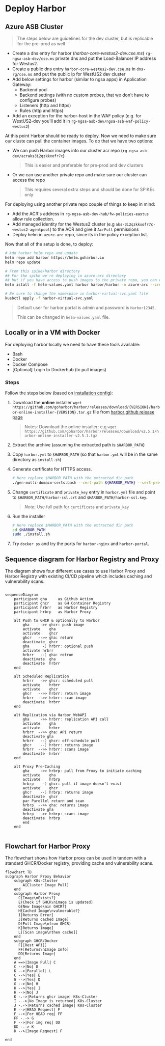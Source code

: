 
# Deploy Harbor

## Azure ASB Cluster

> The steps below are guidelines for the dev cluster, but is replicable for the pre-prod as well

- Create a dns entry for harbor (*harbor-core-westus2-dev.cse.ms*) `rg-ngsa-asb-dev/cse.ms` private dns and put the Load-Balancer IP address for Westus2.
- Create a public dns entry `harbor-core-westus2-dev.cse.ms` in `dns-rg/cse.ms` and put the public ip for WestUS2 dev cluster
- Add below settings for harbor (similar to ngsa apps) in Application Gateway:
  - Backend pool
  - Backend settings (with no custom probes, that we don't have to configure probes)
  - Listeners (http and https)
  - Rules (http and https)
- Add an exception for the harbor-host in the WAF policy (e.g. for WestUS2-dev you'll add it in `rg-ngsa-asb-dev/ngsa-asb-waf-policy-westus2`)

At this point Harbor should be ready to deploy.
Now we need to make sure our cluste can pull the container images.
To do that we have two options:

- We can push Harbor images into our cluster acr repo (`rg-ngsa-asb-dev/acraks3i2qzkkxofr7c`)
    > This is easier and preferable for pre-prod and dev clusters
- Or we can use another private repo and make sure our cluster can access the repo
    > This requires several extra steps and should be done for SPIKEs only

For deploying using another private repo couple of things to keep in mind:

- Add the ACR's address in `rg-ngsa-asb-dev-hub/fw-policies-eastus` allow rule collection.
- Add managed identity for the Westus2 cluster (e.g `aks-3i2qzkkxofr7c-westus2-agentpool`) to the ACR and give it `AcrPull` permissions
- Deploy helm in `azure-arc` repo, since its in the policy exception list.

Now that all of the setup is done, to deploy:

```bash
# Add harbor helm repo and update
helm repo add harbor https://helm.goharbor.io
helm repo update

# From this spike/harbor directory
## For the spike we're deploying in azure-arc directory
## but if you have access to push images to the private repo, you can deploy to any namespace
helm istall -f helm-values.yaml harbor harbor/harbor -n azure-arc --create-namespace

# Be sure to change the namespace in harbor-virtual-svc.yaml file
kuebctl apply -f harbor-virtual-svc.yaml

```

> Default user for harbor portal is admin and password is `Harbor12345`.
>
> This can be changed in `helm-values.yaml` file.

## Locally or in a VM with Docker

For deploying harbor locally we need to have these tools available:

- Bash
- Docker
- Docker Compose
- [Optional] Login to Dockerhub (to pull images)

### Steps

Follow the steps below (based on [installation config](https://goharbor.io/docs/1.10/install-config/)):

1. Download the **online** installer `wget https://github.com/goharbor/harbor/releases/download/{VERSION}/harbor-online-installer-{VERSION}.tar.gz` file from [harbor github release page](https://github.com/goharbor/harbor/releases)
    > Notes: Download the online installer: e.g `wget https://github.com/goharbor/harbor/releases/download/v2.5.1/harbor-online-installer-v2.5.1.tgz`

1. Extract the archive (assuming the extracted path is `$HARBOR_PATH`)

1. Copy `harbor.yml` to `$HARBOR_PATH` (so that `harbor.yml` will be in the same directory as `install.sh`)

1. Generate certificate for HTTPS access.

    ```bash
    # Here replace $HARBOR_PATH with the extracted dir path
    ./gen-multi-domain-certs.bash --cert-path ${HARBOR_PATH} --cert-prefix harbor-ssl -san 127.0.0.1,localhost,harboar.core.local,harbor.notary.local,harboar.local
    ```

1. Change `certificate` and `private_key` entry in `harbor.yml` file and point to `$HARBOR_PATH/harbor-ssl.crt` and `$HARBOR_PATH/harbor-ssl.key`.

    > *Note:* Use full path for `certificate` and `private_key`

1. Run the installer

    ```bash
    # Here replace $HARBOR_PATH with the extracted dir path
    cd $HARBOR_PATH
    sudo ./install.sh
    ```

1. Try `docker ps` and try the ports for `harbor-nginx` and `harbor-portal`.

## Sequence diagram for Harbor Registry and Proxy

The diagram shows four different use cases to use Harbor Proxy and Harbor Registry with existing CI/CD pipeline which includes caching and vulnerability scans.

```mermaid

sequenceDiagram
    participant gha     as Github Action
    participant ghcr    as GH Container Registry
    participant hrbrr   as Harbor Registry
    participant hrbrp   as Harbor Proxy

    alt Push to GHCR & optionally to Harbor
        gha     ->> ghcr: push image
        activate    gha
        activate    ghcr
        ghcr   -->> gha: return
        deactivate  ghcr
        gha      -) hrbrr: optional push
        activate hrbrr
        hrbrr   --) gha: retrun
        deactivate  gha
        deactivate  hrbrr
    end

    alt Scheduled Replication
        hrbrr   ->> ghcr: scheduled pull
        activate    hrbrr
        activate    ghcr
        ghcr   -->> hrbrr: return image
        hrbrr  -->> hrbrr: scan image
        deactivate  hrbrr
    end

    alt Replication via Harbor WebAPI
        gha     ->> hrbrr: replication API call
        activate    gha
        activate    hrbrr
        hrbrr  -->> gha: API return
        deactivate gha
        hrbrr   --) ghcr: off-schedule pull
        ghcr    --) hrbrr: returns image
        hrbrr  -->> hrbrr: scans image
        deactivate  hrbrr
    end

    alt Proxy Pre-Caching
        gha     ->> hrbrp: pull from Proxy to initiate caching
        activate    gha
        activate    hrbrp
        hrbrp    -) ghcr: pull if image doesn't exist
        activate    ghcr
        ghcr    --) hrbrp: returns image
        deactivate  ghcr
        par Parellel return and scan
        hrbrp  -->> gha: returns image
        deactivate gha
        hrbrp  -->> hrbrp: scans image
        deactivate  hrbrp
        end
    end
    
```

## Flowchart for Harbor Proxy

The flowchart shows how Harbor proxy can be used in tandem with a standard
GHCR/Docker registry, providing cache and vulnerability scans.

```mermaid
flowchart TD
subgraph Harbor Proxy Behavior
    subgraph K8s-Cluster
        A[Cluster Image Pull]
    end
    subgraph Harbor Proxy
      C{Image\nExists?}
      E(Check if GHCR\nimage is updated)
      G{New Image\nin GHCR?}
      H{Cached Image\nvulnerable?}
      I[Returns Error]
      J[Returns cached Image]
      D(Pull Image\nfrom GHCR)
      K[Returns Image]
      L[[Scan image\nthen cache]]
    end
    subgraph GHCR/Docker
      F[[Rest API]]
      FF[Returns\nImage Info]
      DD[Returns Image]
    end
    A ==>|Image Pull| C
    C -->|No| D
    K -->|Parallel| L
    C -->|Yes| E
    G -->|Yes| D
    G -->|No| H
    H -->|Yes| I
    H -->|No| J
    K -.->|Returns ghcr image| K8s-Cluster
    I -.->|No Image is returned| K8s-Cluster
    J -.->|Returns cached image| K8s-Cluster
    E -->|HEAD Request| F
    F -->|For HEAD req| FF
    FF -.-> G
    F -->|For img req| DD
    DD -.-> K
    D -->|Image Request| F
    
end
```

<!-- markdownlint-disable MD033 -->
<!--- This section tracks comments and TODO -->
<span hidden>

FOLLOW UP:

- [X] AAD Integration - Delete any local user (other than admin) then integrate
- [X] Repository replication from/to other repo
- [X] Repository proxy
  - [X] Can harbor act as a proxy to other registries
    - Ans: It can
  - [X] If harbor doesn't have an image, can it pull from a know public registry and deliver
    - Ans: It can pull from most known repos, given we provide an endpoint with proper Access Keys
- [X] What happens if scanner finds issue in harbor? DevOps flow [Assuming `Prevent vulerable images from running` is selected]
  - When the scanner is running, we can't pull It will show this msg

    ```bash
        Error response from daemon: unknown: current image with "Running" status of vulnerability scanning cannot be pulled due to configured policy in 'Prevent images with vulnerability severity of "Low" or higher from running.' To continue with pull, please contact your project administrator for help.
    ```

  - Once scan is finished, it will let it pass depending on the scanner result
  - For proxy repo, the image is first pulled from source, made available to the pull
    - Then its scanned, and added to cache
    - Before scanning is finished, it is made available as a passthrough (meaning vulnerable images can be pulled for the first time)
    - At this point if policy allows, it does block further pull if vulnerable
- [X] Harbor can pull/push from remote repo --> Hence it will be able to pull and scan
- [X] Cache and scan
- [X] Replication endpoints Harbor/ACR/GHCR[X]
  - Replication (pull mode) works as usual with endpoints
  - Problem is: after first replication/pull the image is scanned and if the existing image has vulnerabilities
- [X] Azure disk/PVC classes to use in Harbor deployment
  - [X] If Azure disks have redundant backup - usually don't
  - [X] If we can use 3rd party storage used in AKS: We can
- [X] Worklfow diagram**
  - [ X Push, pull (after deployment)
  - [ X Harbor deployment workflow
- [ ] Script is preferred but also explore cluster_admin
  - Fully automatic or semi-automatic

---

- [ ] Make sure from the cluster we can pull from Harbor without going through the internet
  - DNS settings need to be changed in order for local service acting as a registry
- [ ] For Proxy: Configure to pre-pull and scan rather than passthrough before the scan
- [ ] *Multiple Harbor deployment and using Front Door as a one-stop URL
</span>
